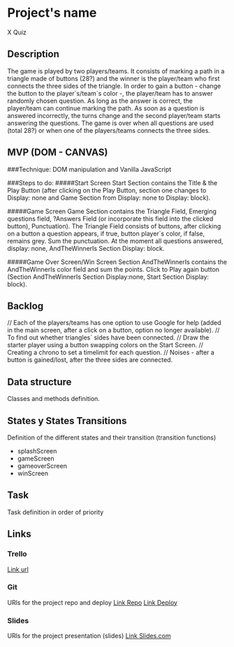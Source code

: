 # Project's name
X Quiz

## Description
The game is played by two players/teams. It consists of marking a path in a triangle made of buttons (28?) and the winner is the player/team who first connects the three sides of the triangle. In order to gain a button - change the button to the player´s/team´s color -, the player/team has to answer randomly chosen question. As long as the answer is correct, the player/team can continue marking the path. As soon as a question is answered incorrectly, the turns change and the second player/team starts answering the questions. The game is over when all questions are used (total 28?) or when one of the players/teams connects the three sides.


## MVP (DOM - CANVAS)
###Technique:
DOM manipulation and Vanilla JavaScript

###Steps to do:
#####Start Screen
Start Section contains the Title & the Play Button (after clicking on the Play Button, section one changes to Display: none and Game Section from Display: none to Display: block).

#####Game Screen
Game Section contains the Triangle Field, Emerging questions field, ?Answers Field (or incorporate this field into the clicked button), Punctuation). The Triangle Field consists of buttons, after clicking on a button a question appears, if true, button player´s color, if false, remains grey. Sum the punctuation. At the moment all questions answered, display: none, AndTheWinnerIs Section Display: block.

#####Game Over Screen/Win Screen
Section AndTheWinnerIs contains the AndTheWinnerIs color field and sum the points. Click to Play again button (Section AndTheWinnerIs Section Display:none, Start Section Display: block).



## Backlog

// Each of the players/teams has one option to use Google for help (added in the main screen, after a click on a button, option no longer available).
// To find out whether triangles´ sides have been connected.
 // Draw the starter player using a button swapping colors on the Start Screen.
 // Creating a chrono to set a timelimit for each question.
 // Noises - after a button is gained/lost, after the three sides are connected.
 


## Data structure
Classes and methods definition.


## States y States Transitions
Definition of the different states and their transition (transition functions)

- splashScreen
- gameScreen
- gameoverScreen
- winScreen


## Task
Task definition in order of priority


## Links


### Trello
[Link url](https://trello.com)


### Git
URls for the project repo and deploy
[Link Repo](http://github.com)
[Link Deploy](http://github.com)


### Slides
URls for the project presentation (slides)
[Link Slides.com](http://slides.com)
